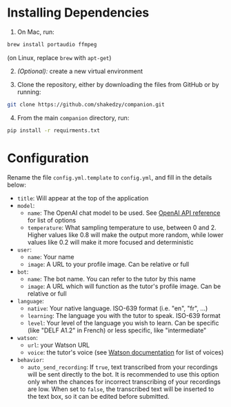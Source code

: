 # Installing Dependencies

1. On Mac, run:
```bash
brew install portaudio ffmpeg
```
(on Linux, replace `brew` with `apt-get`)

2. _(Optional):_ create a new virtual environment

3. Clone the repository, either by downloading the files
from GitHub or by running:
```bash
git clone https://github.com/shakedzy/companion.git
```

4. From the main `companion` directory, run:
```bash
pip install -r requirments.txt
```


# Configuration
Rename the file `config.yml.template` to `config.yml`, and fill in the details below:

* `title`: Will appear at the top of the application
* `model`:
  * `name`: The OpenAI chat model to be used. See [OpenAI API reference](https://platform.openai.com/docs/api-reference/chat) for list of options
  * `temperature`: What sampling temperature to use, between 0 and 2. Higher values like 0.8 will make the output more random, while lower values like 0.2 will make it more focused and deterministic
* `user`:
  * `name`: Your name
  * `image`: A URL to your profile image. Can be relative or full
* `bot`:
  * `name`: The bot name. You can refer to the tutor by this name
  * `image`: A URL which will function as the tutor's profile image. Can be relative or full
* `language`:
  * `native`: Your native language. ISO-639 format (i.e. "en", "fr", ...)
  * `learning`: The language you with the tutor to speak. ISO-639 format
  * `level`: Your level of the language you wish to learn. Can be specific (like "DELF A1.2" in French) or less specific, like "intermediate"
* `watson`:
  * `url`: your Watson URL
  * `voice`: the tutor's voice (see [Watson documentation](https://cloud.ibm.com/apidocs/text-to-speech?code=python#listvoices) for list of voices)
* `behavior`:
  * `auto_send_recording`: If `true`, text transcribed from your recordings will be sent directly to the bot. It is recommended
to use this option only when the chances for incorrect transcribing of your recordings are low. When set
to `false`, the transcribed text will be inserted to the text box, so it can be edited before submitted.

